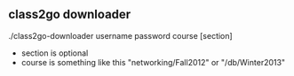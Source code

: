 class2go downloader
---
./class2go-downloader username password course [section]
- section is optional 
- course is something like this "networking/Fall2012" or "/db/Winter2013"
